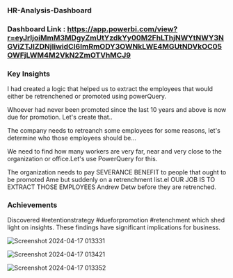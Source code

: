 ### HR-Analysis-Dashboard
### Dashboard Link : https://app.powerbi.com/view?r=eyJrIjoiMmM3MDgyZmUtYzdkYy00M2FhLThjNWYtNWY3NGViZTJlZDNjIiwidCI6ImRmODY3OWNkLWE4MGUtNDVkOC05OWFjLWM4M2VkN2ZmOTVhMCJ9
### Key Insights
I had created a logic that helped us to extract the employees that would either be retrenchened or promoted using powerQuery.

Whoever had never been promoted since the last 10 years and above is now due for promotion. Let's create that..

The company needs to retreanch some employees for some reasons, let's determine who those employees should be...

We need to find how many workers are very far, near and very close to the organization or office.Let's use PowerQuery for this.

The organization needs to pay SEVERANCE BENEFIT to people that ought to be promoted Ame but suddenly on a retrenchment list.el OUR JOB IS TO EXTRACT THOSE EMPLOYEES Andrew Detw before they are retrenched.

 ### Achievements
 Discovered #retentionstrategy #dueforpromotion #retenchment which shed light on insights. These findings have significant implications for business.
 
 ![Screenshot 2024-04-17 013331](https://github.com/avilipsa12/HR-Analysis-Dashboard/assets/167240859/f359990e-ebae-4aeb-8e1f-170be351400a)

 

![Screenshot 2024-04-17 013421](https://github.com/avilipsa12/HR-Analysis-Dashboard/assets/167240859/320fee2b-8b19-4baf-8aa8-cc06068a7128)



![Screenshot 2024-04-17 013352](https://github.com/avilipsa12/HR-Analysis-Dashboard/assets/167240859/ea4a0f10-788a-477d-9560-3cb439389705)





